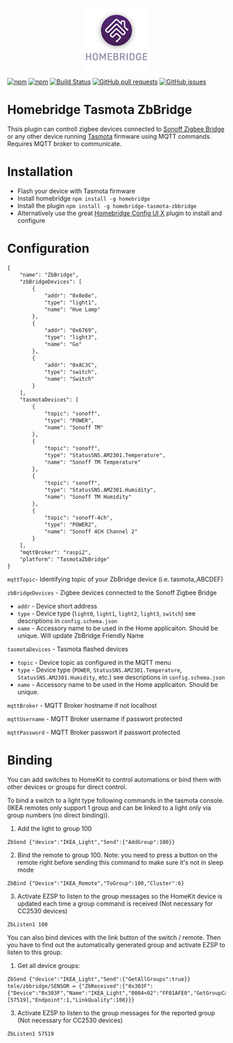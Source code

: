 
<p align="center">

<img src="https://github.com/homebridge/branding/raw/master/logos/homebridge-wordmark-logo-vertical.png" width="150">

</p>

[![npm](https://img.shields.io/npm/dt/homebridge-tasmota-zbbridge.svg)](https://www.npmjs.com/package/homebridge-tasmota-zbbridge)
[![npm](https://img.shields.io/npm/v/homebridge-tasmota-zbbridge.svg)](https://www.npmjs.com/package/homebridge-tasmota-zbbridge)
[![Build Status](https://travis-ci.org/mdaskalov/homebridge-tasmota-zbbridge.svg?branch=master)](https://travis-ci.org/mdaskalov/homebridge-tasmota-zbbridge)
[![GitHub pull requests](https://img.shields.io/github/issues-pr/mdaskalov/homebridge-tasmota-zbbridge.svg)](https://github.com/mdaskalov/homebridge-tasmota-zbbridge/pulls)
[![GitHub issues](https://img.shields.io/github/issues/mdaskalov/homebridge-tasmota-zbbridge.svg)](https://github.com/mdaskalov/homebridge-tasmota-zbbridge/issues)

# Homebridge Tasmota ZbBridge

Thsis plugin can controll zigbee devices connected to [Sonoff Zigbee Bridge](https://zigbee.blakadder.com/Sonoff_ZBBridge.html) or any other device running [Tasmota](https://tasmota.github.io/docs) firmware using MQTT commands.
Requires MQTT broker to communicate.

# Installation

* Flash your device with Tasmota firmware
* Install homebridge `npm install -g homebridge`
* Install the plugin `npm install -g homebridge-tasmota-zbbridge`
* Alternatively use the great [Homebridge Config UI X](https://github.com/oznu/homebridge-config-ui-x) plugin to install and configure

# Configuration

```
{
    "name": "ZbBridge",
    "zbBridgeDevices": [
        {
            "addr": "0x8e8e",
            "type": "light1",
            "name": "Hue Lamp"
        },
        {
            "addr": "0x6769",
            "type": "light3",
            "name": "Go"
        },
        {
            "addr": "0xAC3C",
            "type": "switch",
            "name": "Switch"
        }
    ],
    "tasmotaDevices": [
        {
            "topic": "sonoff",
            "type": "POWER",
            "name": "Sonoff TM"
        },
        {
            "topic": "sonoff",
            "type": "StatusSNS.AM2301.Temperature",
            "name": "Sonoff TM Temperature"
        },
        {
            "topic": "sonoff",
            "type": "StatusSNS.AM2301.Humidity",
            "name": "Sonoff TM Humidity"
        },
        {
            "topic": "sonoff-4ch",
            "type": "POWER2",
            "name": "Sonoff 4CH Channel 2"
        }
    ],
    "mqttBroker": "raspi2",
    "platform": "TasmotaZbBridge"
}
```

`mqttTopic`- Identifying topic of your ZbBridge device (i.e. tasmota_ABCDEF)

`zbBridgeDevices` - Zigbee devices connected to the Sonoff Zigbee Bridge

* `addr` - Device short address
* `type` - Device type (`light0`, `light1`, `light2`, `light3`, `switch`) see descriptions in `config.schema.json`
* `name` - Accessory name to be used in the Home applicaiton. Should be unique. Will update ZbBridge Friendly Name

`tasmotaDevices` - Tasmota flashed devices

* `topic` - Device topic as configured in the MQTT menu
* `type` - Device type (`POWER`, `StatusSNS.AM2301.Temperature`, `StatusSNS.AM2301.Humidity`, etc.) see descriptions in `config.schema.json`
* `name` - Accessory name to be used in the Home applicaiton. Should be unique.

`mqttBroker` - MQTT Broker hostname if not localhost

`mqttUsername` - MQTT Broker username if passwort protected

`mqttPassword` - MQTT Broker passwort if passwort protected

# Binding

You can add switches to HomeKit to control automations or bind them with other devices or groups for direct control. 

To bind a switch to a light type following commands in the tasmota console. (IKEA remotes only support 1 group and can be linked to a light only via group numbers (no direct binding)).

1. Add the light to group 100 
```
ZbSend {"device":"IKEA_Light","Send":{"AddGroup":100}}
```
2. Bind the remote to group 100. Note: you need to press a button on the remote right before sending this command to make sure it's not in sleep mode 
```
ZbBind {"Device":"IKEA_Remote","ToGroup":100,"Cluster":6}
```
3. Activate EZSP to listen to the group messages so the HomeKit device is updated each time a group command is received (Not necessary for CC2530 devices)
```
ZbListen1 100
```
You can also bind devices with the link button of the switch / remote. Then you have to find out the automatically generated group and activate EZSP to listen to this group:
1. Get all device groups:
```
ZbSend {"device":"IKEA_Light","Send":{"GetAllGroups":true}}
tele/zbbridge/SENSOR = {"ZbReceived":{"0x303F":{"Device":"0x303F","Name":"IKEA_Light","0004<02":"FF01AFE0","GetGroupCapacity":255,"GetGroupCount":1,"GetGroup":[57519],"Endpoint":1,"LinkQuality":108}}}
```
3. Activate EZSP to listen to the group messages for the reported group (Not necessary for CC2530 devices)
```
ZbListen1 57519
```
